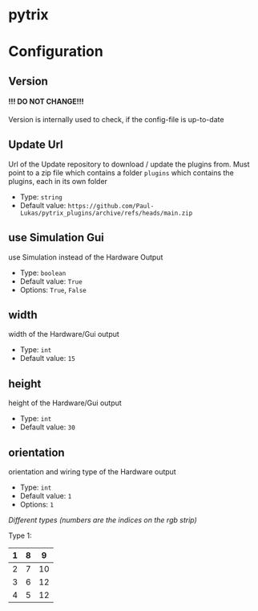 # pytrix

# Configuration

## Version
#### !!! DO NOT CHANGE!!!
Version is internally used to check, if the config-file is up-to-date

## Update Url
Url of the Update repository to download / update the plugins from. Must point to a zip file which contains a folder 
`plugins` which contains the plugins, each in its own folder
* Type: `string`
* Default value: `https://github.com/Paul-Lukas/pytrix_plugins/archive/refs/heads/main.zip`

## use Simulation Gui

use Simulation instead of the Hardware Output

* Type: `boolean`
* Default value: `True`
* Options: `True`, `False`

## width

width of the Hardware/Gui output

* Type: `int`
* Default value: `15`

## height

height of the Hardware/Gui output

* Type: `int`
* Default value: `30`

## orientation

orientation and wiring type of the Hardware output

* Type: `int`
* Default value: `1`
* Options: `1`

_Different types (numbers are the indices on the rgb strip)_

Type 1:

| 1   | 8   | 9   |
|-----|-----|-----|
| 2   | 7   | 10  |
| 3   | 6   | 12  |
| 4   | 5   | 12  |
